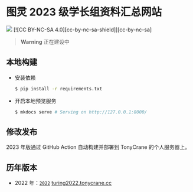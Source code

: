 # 图灵 2023 级学长组资料汇总网站

[![](https://github.com/ZJU-Turing/TuringDoneRight/actions/workflows/deploy.yml/badge.svg)](https://turing2023.tonycrane.cc/)
[![CC BY-NC-SA 4.0][cc-by-nc-sa-shield]][cc-by-nc-sa]

> **Warning** 正在建设中

## 本地构建

- 安装依赖
    ```sh
    $ pip install -r requirements.txt
    ```
- 开启本地预览服务
    ```sh
    $ mkdocs serve # Serving on http://127.0.0.1:8000/
    ```

## 修改发布

2023 年版通过 GitHub Action 自动构建并部署到 TonyCrane 的个人服务器上。

## 历年版本

- 2022 年：[`2022`](https://github.com/ZJU-Turing/TuringDoneRight/tree/2022) [turing2022.tonycrane.cc](https://turing2022.tonycrane.cc/)